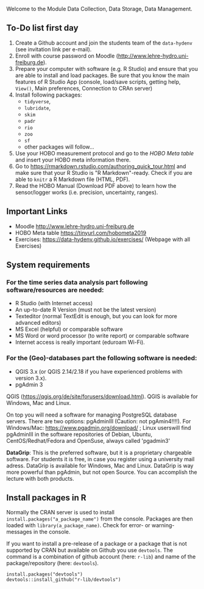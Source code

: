 Welcome to the Module Data Collection, Data Storage, Data Management.

## To-Do list first day
1. Create a Github account and join the students team of the `data-hydenv` (see invitation link per e-mail).
2. Enroll with course password on Moodle (http://www.lehre-hydro.uni-freiburg.de).
3. Prepare your computer with software (e.g. R Studio) and ensure that you are able to install and load packages. Be sure that you know the main features of R Studio App (console, load/save scripts, getting help, `View()`, Main preferences, Connection to CRAn server)
4. Install following packages: 
    - `tidyverse`, 
    - `lubridate`,
    - `skim`
    - `padr`
    - `rio` 
    - `zoo`
    - `sf` 
    - other packages will follow...
5. Use your HOBO measurement protocol and go to the _HOBO Meta table_ and insert your HOBO meta information there.
6. Go to https://rmarkdown.rstudio.com/authoring_quick_tour.html and make sure that your R Studio is "R Markdown"-ready. Check if you are able to `knitr` a R Markdown file (HTML, PDF).
7. Read the HOBO Manual (Download PDF above) to learn how the sensor/logger works (i.e. precision, uncertainty, ranges).

## Important Links

- Moodle http://www.lehre-hydro.uni-freiburg.de
- HOBO Meta table https://tinyurl.com/hobometa2019
- Exercises: https://data-hydenv.github.io/exercises/ (Webpage with all Exercises)

## System requirements

### For the time series data analysis part following software/resources are needed:

- R Studio (with Internet access)
- An up-to-date R Version (must not be the latest version)
- Texteditor (normal TextEdit is enough, but you can look for more advanced editors)
- MS Excel (helpful) or comparable software
- MS Word or word processor (to write report) or comparable software
- Internet access is really important (eduroam Wi-Fi).

### For the (Geo)-databases part the following software is needed:

- QGIS 3.x (or QGIS 2.14/2.18 if you have experienced problems with version 3.x).
- pgAdmin 3

QGIS (https://qgis.org/de/site/forusers/download.html). QGIS is available for Windows, Mac and Linux.

On top you will need a software for managing PostgreSQL database servers. There are two options:
pgAdminIII (Caution: not pgAmin4!!!!). For Windows/Mac: https://www.pgadmin.org/download/ ; Linux userswill find pgAdminIII in the software repositories of Debian, Ubuntu, CentOS/Redhat/Fedora and OpenSuse, always called 'pgadmin3'

__DataGrip__: This is the preferred software, but it is a proprietary chargeable software. For students it is free, in case you register using a university mail adress. DataGrip is available for Windows, Mac and Linux. 
DataGrip is way more powerful than pgAdmin, but not open Source. You can accomplish the lecture with both products.


## Install packages in R

Normally the CRAN server is used to install `install.packages("a_package_name")` from the console. Packages are then loaded with `library(a_package_name)`. Check for error- or warning-messages in the console.

If you want to install a pre-release of a package or a package that is not supported by CRAN but available on Github you use `devtools`. The command is a combination of github account (here: `r-lib`) and name of the package/repository (here: `devtools`). 

```{r}
install.packages("devtools")
devtools::install_github("r-lib/devtools")
```



